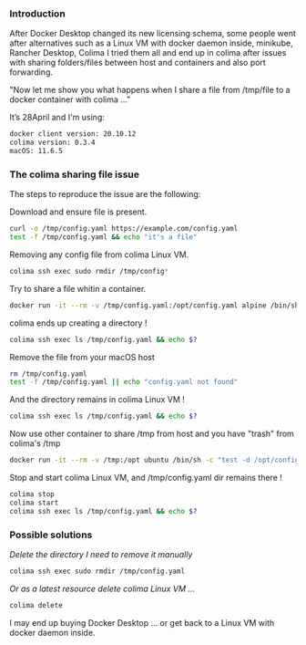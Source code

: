 ### Introduction
After Docker Desktop changed its new licensing schema, some people went after alternatives such as a Linux VM with docker daemon inside, minikube, Rancher Desktop, Colima
I tried them all and end up in colima after issues with sharing folders/files between host and containers and also port forwarding.

"Now let me show you what happens when I share a file from /tmp/file to a docker container with colima ..."

It’s 28April and I'm using:
```bash
docker client version: 20.10.12
colima version: 0.3.4
macOS: 11.6.5
```

### The colima sharing file issue
The steps to reproduce the issue are the following:

Download and ensure file is present.
```bash
curl -o /tmp/config.yaml https://example.com/config.yaml
test -f /tmp/config.yaml && echo "it's a file"
```

Removing any config file from colima Linux VM.
```bash
colima ssh exec sudo rmdir /tmp/config*
```

Try to share a file whitin a container.
```bash
docker run -it --rm -v /tmp/config.yaml:/opt/config.yaml alpine /bin/sh -c "test -d /opt/config.yaml && echo it\'s a directory"
```

colima ends up creating a directory !
```bash
colima ssh exec ls /tmp/config.yaml && echo $?
```

Remove the file from your macOS host 
```bash
rm /tmp/config.yaml
test -f /tmp/config.yaml || echo "config.yaml not found"
```

And the directory remains in colima Linux VM  !
```bash
colima ssh exec ls /tmp/config.yaml && echo $?
```

Now use other container to share /tmp from host and you have "trash" from colima's /tmp
```bash
docker run -it --rm -v /tmp:/opt ubuntu /bin/sh -c "test -d /opt/config.yaml && ls -ld /opt/config.yaml"
```

Stop and start colima Linux VM, and /tmp/config.yaml dir remains there !
```bash
colima stop
colima start
colima ssh exec ls /tmp/config.yaml && echo $?
```

### Possible solutions

*Delete the directory I need to remove it manually*
```bash
colima ssh exec sudo rmdir /tmp/config.yaml
```

*Or as a latest resource delete colima Linux VM  ...*
```bash
colima delete 
```

I may end up buying Docker Desktop … or get back to a Linux VM with docker daemon inside.
